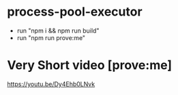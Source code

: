 # process-pool-executor


- run "npm i && npm run build"
- run "npm run prove:me"

# Very Short video [prove:me]

https://youtu.be/Dy4Ehb0LNvk

